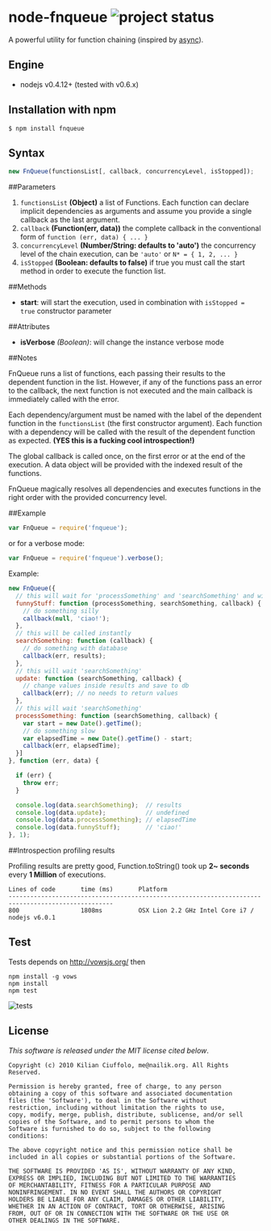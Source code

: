 # node-fnqueue ![project status](http://dl.dropbox.com/u/2208502/maintained.png)

A powerful utility for function chaining (inspired by [async](https://github.com/caolan/async)).

## Engine

- nodejs v0.4.12+ (tested with v0.6.x)

## Installation with npm

    $ npm install fnqueue

## Syntax

```javascript
new FnQueue(functionsList[, callback, concurrencyLevel, isStopped]);
```
##Parameters

1. `functionsList` __(Object)__ a list of Functions. Each function can declare implicit dependencies as arguments and assume you provide a single callback as the last argument.
2. `callback` __(Function(err, data))__ the complete callback in the conventional form of `function (err, data) { ... }`
3. `concurrencyLevel` __(Number/String: defaults to 'auto')__ the concurrency level of the chain execution, can be `'auto'` or `N* = { 1, 2, ... }`
4. `isStopped` __(Boolean: defaults to false)__ if true you must call the start method in order to execute the function list.

##Methods

* __start__: will start the execution, used in combination with `isStopped = true` constructor parameter

##Attributes

* __isVerbose__ _(Boolean)_: will change the instance verbose mode

##Notes

FnQueue runs a list of functions, each passing their results to the dependent function in the list. However, if any of the functions pass an error to the callback, the next function is not executed and the main callback is immediately called with the error.

Each dependency/argument must be named with the label of the dependent function in the `functionsList` (the first constructor argument).
Each function with a dependency will be called with the result of the dependent function as expected. __(YES this is a fucking cool introspection!)__

The global callback is called once, on the first error or at the end of the execution. A data object will be provided with the indexed result of the functions.

FnQueue magically resolves all dependencies and executes functions in the right order with the provided concurrency level.

##Example

```javascript
var FnQueue = require('fnqueue');
```
or for a verbose mode:

```javascript
var FnQueue = require('fnqueue').verbose();
```
Example:

```javascript
new FnQueue({
  // this will wait for 'processSomething' and 'searchSomething' and will be called with the respective results
  funnyStuff: function (processSomething, searchSomething, callback) {
    // do something silly
    callback(null, 'ciao!');
  },
  // this will be called instantly
  searchSomething: function (callback) {
    // do something with database
    callback(err, results);
  },
  // this will wait 'searchSomething'
  update: function (searchSomething, callback) {
    // change values inside results and save to db
    callback(err); // no needs to return values
  },
  // this will wait 'searchSomething'
  processSomething: function (searchSomething, callback) {
    var start = new Date().getTime();
    // do something slow
    var elapsedTime = new Date().getTime() - start;
    callback(err, elapsedTime);
  }]
}, function (err, data) {

  if (err) {
    throw err;
  }

  console.log(data.searchSomething);  // results
  console.log(data.update);           // undefined
  console.log(data.processSomething); // elapsedTime
  console.log(data.funnyStuff);       // 'ciao!'
}, 1);
```

##Introspection profiling results

Profiling results are pretty good, Function.toString() took up __2~ seconds__ every __1 Million__ of executions.

    Lines of code 		time (ms)		Platform
    ---------------------------------------------------------------------------------------------------
    800					1808ms			OSX Lion 2.2 GHz Intel Core i7 / nodejs v6.0.1

## Test

Tests depends on http://vowsjs.org/ then

    npm install -g vows
    npm install
    npm test

![tests](http://cl.ly/1R2q3h0G2c3a41303R1I/fnqueue_test_v2.png)

## License

_This software is released under the MIT license cited below_.

    Copyright (c) 2010 Kilian Ciuffolo, me@nailik.org. All Rights Reserved.

    Permission is hereby granted, free of charge, to any person
    obtaining a copy of this software and associated documentation
    files (the 'Software'), to deal in the Software without
    restriction, including without limitation the rights to use,
    copy, modify, merge, publish, distribute, sublicense, and/or sell
    copies of the Software, and to permit persons to whom the
    Software is furnished to do so, subject to the following
    conditions:
    
    The above copyright notice and this permission notice shall be
    included in all copies or substantial portions of the Software.
    
    THE SOFTWARE IS PROVIDED 'AS IS', WITHOUT WARRANTY OF ANY KIND,
    EXPRESS OR IMPLIED, INCLUDING BUT NOT LIMITED TO THE WARRANTIES
    OF MERCHANTABILITY, FITNESS FOR A PARTICULAR PURPOSE AND
    NONINFRINGEMENT. IN NO EVENT SHALL THE AUTHORS OR COPYRIGHT
    HOLDERS BE LIABLE FOR ANY CLAIM, DAMAGES OR OTHER LIABILITY,
    WHETHER IN AN ACTION OF CONTRACT, TORT OR OTHERWISE, ARISING
    FROM, OUT OF OR IN CONNECTION WITH THE SOFTWARE OR THE USE OR
    OTHER DEALINGS IN THE SOFTWARE.